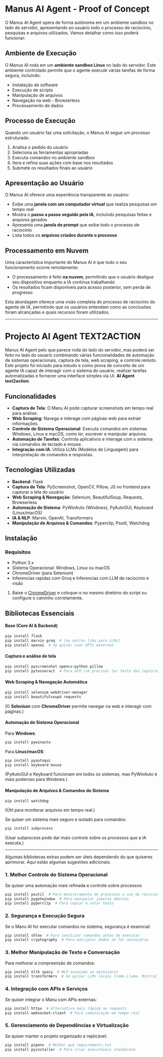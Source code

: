 # Manus AI Agent - Proof of Concept

O Manus AI Agent opera de forma autônoma em um ambiente sandbox no lado do servidor, apresentando ao usuário todo o processo de raciocínio, pesquisas e arquivos utilizados. Vamos detalhar como isso poderá funcionar:

## Ambiente de Execução

O Manus AI roda em um **ambiente sandbox Linux** no lado do servidor. Este ambiente controlado permite que o agente execute várias tarefas de forma segura, incluindo:

- Instalação de software
- Execução de scripts
- Manipulação de arquivos
- Navegação na web - Browserless
- Processamento de dados

## Processo de Execução

Quando um usuário faz uma solicitação, o Manus AI segue um processo estruturado:

1. Analisa o pedido do usuário
2. Seleciona as ferramentas apropriadas
3. Executa comandos no ambiente sandbox
4. Itera e refina suas ações com base nos resultados
5. Submete os resultados finais ao usuário

## Apresentação ao Usuário

O Manus AI oferece uma experiência transparente ao usuário:

- Exibe uma **janela com um computador virtual** que realiza pesquisas em tempo real
- Mostra o **passo a passo seguido pela IA**, incluindo pesquisas feitas e arquivos gerados
- Apresenta uma **janela de prompt** que exibe todo o processo de raciocínio
- Lista todos os **arquivos criados durante o processo**

## Processamento em Nuvem

Uma característica importante do Manus AI é que todo o seu funcionamento ocorre remotamente:

- O processamento é feito **na nuvem**, permitindo que o usuário desligue seu dispositivo enquanto a IA continua trabalhando
- Os resultados ficam disponíveis para acesso posterior, sem perda de progresso

Esta abordagem oferece uma visão completa do processo de raciocínio do agente de IA, permitindo que os usuários entendam como as conclusões foram alcançadas e quais recursos foram utilizados.

---

# Projecto AI Agent TEXT2ACTION

Manus AI Agent pelo que parece roda do lado do servidor, mas poderá ser feito no lado do usuario combinando várias funcionalidades de automação de sistemas operacionais, captura de tela, web scraping, e controle remoto. Este projeto foi iniciado para estudo e como prova de conceito de um agente IA capaz de interagir com o sistema do usuário, realizar tarefas automatizadas e fornecer uma interface simples via UI. **AI Agent text2action**.


## Funcionalidades

- **Captura de Tela**: O Manu AI pode capturar screenshots em tempo real para análise.
- **Web Scraping**: Navega e interage com páginas web para extrair informações.
- **Controle do Sistema Operacional**: Executa comandos em sistemas Windows, Linux e macOS, como ler, escrever e manipular arquivos.
- **Automação de Tarefas**: Controla aplicativos e interage com o sistema via comandos de teclado e mouse.
- **Integração com IA**: Utiliza LLMs (Modelos de Linguagem) para interpretação de comandos e respostas.

## Tecnologias Utilizadas

- **Backend**: Flask
- **Captura de Tela**: PyScreenshot, OpenCV, Pillow, JS no frontend para capturar a tela do usuário
- **Web Scraping & Navegação**: Selenium, BeautifulSoup, Requests, Browserless
- **Automação de Sistema**: PyWinAuto (Windows), PyAutoGUI, Keyboard (Linux/macOS)
- **IA & NLP**: Marvin, OpenAI, Transformers
- **Manipulação de Arquivos & Comandos**: Pyperclip, Psutil, Watchdog

## Instalação

### Requisitos

- Python 3.x
- Sistema Operacional: Windows, Linux ou macOS
- ChromeDriver (para Selenium)
- Inferencias rapidas com Groq e Inferencias com LLM de raciocinio e visão

1. Baixe o [ChromeDriver](https://sites.google.com/a/chromium.org/chromedriver/) e coloque-o no mesmo diretório do script ou configure o caminho corretamente.

## Bibliotecas Essenciais  

#### **Base (Core AI & Backend)**  
```sh
pip install flask
pip install marvin groq  # (ou outras libs para LLMs)
pip install openai  # Se quiser usar GPTs externos
```

#### **Captura e análise de tela**  
```sh
pip install pyscreenshot opencv-python pillow
pip install pytesseract  # Para OCR (se precisar ler texto das capturas)
```

#### **Web Scraping & Navegação Automática**  
```sh
pip install selenium webdriver-manager
pip install beautifulsoup4 requests
```
(O **Selenium** com **ChromeDriver** permite navegar na web e interagir com páginas.)

#### **Automação de Sistema Operacional**  
Para **Windows**:  
```sh
pip install pywinauto
```
Para **Linux/macOS**:  
```sh
pip install pyautogui
pip install keyboard mouse
```
(PyAutoGUI e Keyboard funcionam em todos os sistemas, mas PyWinAuto é mais poderoso para Windows.)  

#### **Manipulação de Arquivos & Comandos do Sistema**  
```sh
pip install watchdog
```
(Útil para monitorar arquivos em tempo real.)  

Se quiser um sistema mais seguro e isolado para comandos:  
```sh
pip install subprocess
```
(Usar subprocess pode dar mais controle sobre os processos que a IA executa.)  

---

Algumas bibliotecas extras podem ser úteis dependendo do que quiseres aprimorar. Aqui estão algumas sugestões adicionais:  

### **1. Melhor Controle do Sistema Operacional**  
Se quiser uma automação mais refinada e controle sobre processos:  
```sh
pip install psutil  # Para monitoramento de processos e uso de recursos
pip install pygetwindow  # Para manipular janelas abertas
pip install pyperclip  # Para copiar e colar texto
```

### **2. Segurança e Execução Segura**  
Se o Manu AI for executar comandos no sistema, segurança é essencial:  
```sh
pip install shlex  # Para sanitizar comandos antes de executar
pip install cryptography  # Para encriptar dados se for necessário
```

### **3. Melhor Manipulação de Texto e Conversação**  
Para melhorar a compreensão de comandos:  
```sh
pip install nltk spacy  # NLP avançado se necessário
pip install transformers  # Se quiser LLMs locais (como Llama, Mistral)
```

### **4. Integração com APIs e Serviços**  
Se quiser integrar o Manu com APIs externas:  
```sh
pip install httpx  # Alternativa mais rápida ao requests
pip install websocket-client  # Para comunicação em tempo real
```

### **5. Gerenciamento de Dependências e Virtualização**  
Se quiser manter o projeto organizado e replicável:  
```sh
pip install pipenv  # Melhor que requirements.txt
pip install pyinstaller  # Para criar executáveis standalone
```

